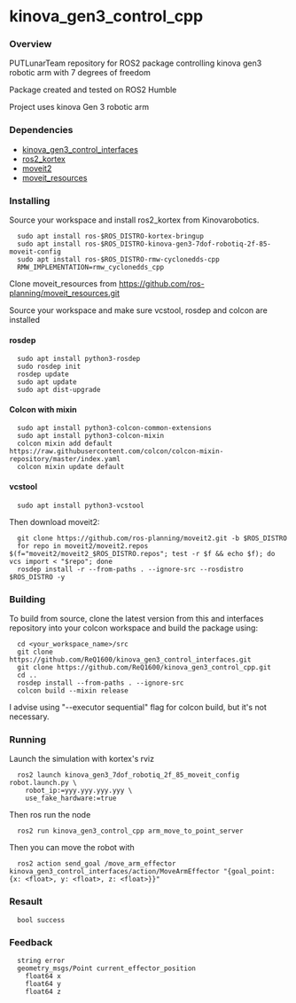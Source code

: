 # kinova_gen3_control_cpp
### Overview

PUTLunarTeam repository for ROS2 package controlling kinova gen3 robotic arm with 7 degrees of freedom

Package created and tested on ROS2 Humble

Project uses kinova Gen 3 robotic arm

### Dependencies

- [kinova_gen3_control_interfaces](https://github.com/ReQ1600/kinova_gen3_control_interfaces)
- [ros2_kortex](https://github.com/Kinovarobotics/ros2_kortex)
- [moveit2](https://github.com/ros-planning/moveit2)
- [moveit_resources](https://github.com/ros-planning/moveit_resources)

### Installing

Source your workspace and install ros2_kortex from Kinovarobotics.
~~~
  sudo apt install ros-$ROS_DISTRO-kortex-bringup
  sudo apt install ros-$ROS_DISTRO-kinova-gen3-7dof-robotiq-2f-85-moveit-config
  sudo apt install ros-$ROS_DISTRO-rmw-cyclonedds-cpp
  RMW_IMPLEMENTATION=rmw_cyclonedds_cpp
~~~

Clone moveit_resources from https://github.com/ros-planning/moveit_resources.git

Source your workspace and make sure vcstool, rosdep and colcon are installed 
#### rosdep
~~~
  sudo apt install python3-rosdep
  sudo rosdep init
  rosdep update
  sudo apt update
  sudo apt dist-upgrade
~~~
#### Colcon with mixin
~~~
  sudo apt install python3-colcon-common-extensions
  sudo apt install python3-colcon-mixin
  colcon mixin add default https://raw.githubusercontent.com/colcon/colcon-mixin-repository/master/index.yaml
  colcon mixin update default
~~~
#### vcstool
~~~
  sudo apt install python3-vcstool
~~~

Then download moveit2:
~~~
  git clone https://github.com/ros-planning/moveit2.git -b $ROS_DISTRO
  for repo in moveit2/moveit2.repos $(f="moveit2/moveit2_$ROS_DISTRO.repos"; test -r $f && echo $f); do vcs import < "$repo"; done
  rosdep install -r --from-paths . --ignore-src --rosdistro $ROS_DISTRO -y
~~~

### Building

To build from source, clone the latest version from this and interfaces repository into your colcon workspace and build the package using:
~~~
  cd <your_workspace_name>/src
  git clone https://github.com/ReQ1600/kinova_gen3_control_interfaces.git
  git clone https://github.com/ReQ1600/kinova_gen3_control_cpp.git
  cd ..
  rosdep install --from-paths . --ignore-src
  colcon build --mixin release
~~~
I advise using "--executor sequential" flag for colcon build, but it's not necessary.

### Running

Launch the simulation with kortex's rviz
~~~
  ros2 launch kinova_gen3_7dof_robotiq_2f_85_moveit_config robot.launch.py \
    robot_ip:=yyy.yyy.yyy.yyy \
    use_fake_hardware:=true
~~~
Then ros run the node
~~~
  ros2 run kinova_gen3_control_cpp arm_move_to_point_server
~~~

Then you can move the robot with
~~~
  ros2 action send_goal /move_arm_effector kinova_gen3_control_interfaces/action/MoveArmEffector "{goal_point: {x: <float>, y: <float>, z: <float>}}"
~~~

### Resault
~~~
  bool success
~~~

### Feedback
~~~
  string error
  geometry_msgs/Point current_effector_position
	float64 x
	float64 y
	float64 z
~~~

